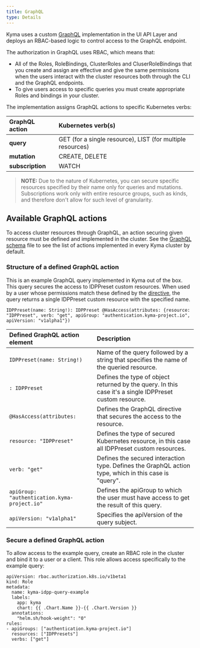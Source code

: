 ```yaml
---
title: GraphQL
type: Details
---
```


Kyma uses a custom [GraphQL](https://graphql.org/) implementation in the UI API Layer and deploys an RBAC-based logic to control access to the GraphQL endpoint.

The authorization in GraphQL uses RBAC, which means that:
  - All of the Roles, RoleBindings, ClusterRoles and CluserRoleBindings that you create and assign are effective and give the same permissions when the users interact with the cluster resources both through the CLI and the GraphQL endpoints.
  - To give users access to specific queries you must create appropriate Roles and bindings in your cluster.

The implementation assigns GraphQL actions to specific Kubernetes verbs:

| GraphQL action | Kubernetes verb(s) |
|:---|:---|
| **query** | GET (for a single resource), LIST (for multiple resources) |
| **mutation** | CREATE, DELETE |
| **subscription** | WATCH |

> **NOTE:** Due to the nature of Kubernetes, you can secure specific resources specified by their name only for queries and mutations. Subscriptions work only with entire resource groups, such as kinds, and therefore don't allow for such level of granularity.

## Available GraphQL actions

To access cluster resources through GraphQL, an action securing given resource must be defined and implemented in the cluster.
See the [GraphQL schema](https://github.com/kyma-project/kyma/blob/master/components/ui-api-layer/internal/gqlschema/schema.graphql) file to see the list of actions implemented in every Kyma cluster by default.

### Structure of a defined GraphQL action

This is an example GraphQL query implemented in Kyma out of the box. This query secures the access to IDPPreset custom resources. When used by a user whose permissions match these defined by the [directive](https://graphql.org/learn/queries/#directives), the query returns a single IDPPreset custom resource with the specified name.
```
IDPPreset(name: String!): IDPPreset @HasAccess(attributes: {resource: "IDPPreset", verb: "get", apiGroup: "authentication.kyma-project.io", apiVersion: "v1alpha1"})
```

| Defined GraphQL action element | Description |
|:----------|:------|
| `IDPPreset(name: String!)` |  Name of the query followed by a string that specifies the name of the queried resource. |
| `: IDPPreset` | Defines the type of object returned by the query. In this case it's a single IDPPreset custom resource. |
| `@HasAccess(attributes:` | Defines the GraphQL directive that secures the access to the resource. |
| `resource: "IDPPreset"` | Defines the type of secured Kubernetes resource, in this case all IDPPreset custom resources. |
| `verb: "get"` | Defines the secured interaction type. Defines the GraphQL action type, which in this case is "query". |
| `apiGroup: "authentication.kyma-project.io"` | Defines the apiGroup to which the user must have access to get the result of this query. |
| `apiVersion: "v1alpha1"` | Specifies the apiVersion of the query subject. |

### Secure a defined GraphQL action

To allow access to the example query, create an RBAC role in the cluster and bind it to a user or a client. This role allows access specifically to the example query:

```
apiVersion: rbac.authorization.k8s.io/v1beta1
kind: Role
metadata:
  name: kyma-idpp-query-example
  labels:
    app: kyma
    chart: {{ .Chart.Name }}-{{ .Chart.Version }}
  annotations:
    "helm.sh/hook-weight": "0"
rules:
- apiGroups: ["authentication.kyma-project.io"]
  resources: ["IDPPresets"]
  verbs: ["get"]
```
